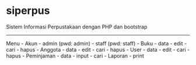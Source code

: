 # siperpus
Sistem Informasi Perpustakaan dengan PHP dan bootstrap

<hr>
Menu
- Akun
	- admin	(pwd: admin)
	- staff (pwd: staff)
- Buku
	- data
	- edit
	- cari
	- hapus
- Anggota
	- data
	- edit
	- cari
	- hapus
- User
	- data
	- edit
	- cari
	- hapus
- Peminjaman
  - data
  - input
  - cari
- Laporan
  - print
